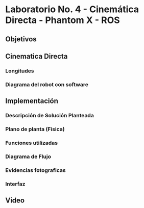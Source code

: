 # Laboratorio No. 4 - Cinemática Directa - Phantom X - ROS
## Objetivos

## Cinematica Directa
### Longitudes

### Diagrama del robot con software

## Implementación
### Descripción de Solución Planteada
### Plano de planta (Fisica)
### Funciones utilizadas
### Diagrama de Flujo

### Evidencias fotograficas

### Interfaz


## Video 
